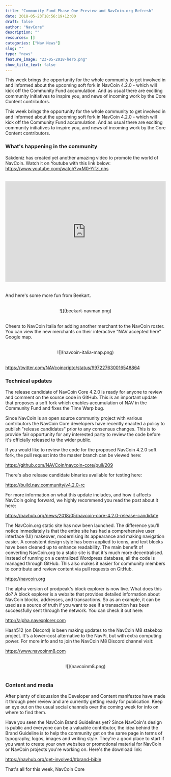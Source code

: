 ```yaml
---
title: "Community Fund Phase One Preview and NavCoin.org Refresh"
date: 2018-05-23T18:56:19+12:00
draft: false
author: "NavCore"
description: ""
resources: []
categories: ["Nav News"]
slug: ""
type: "news"
feature_image: "23-05-2018-hero.png"
show_title_text: false
---
```


This week brings the opportunity for the whole community to get involved in and informed about the upcoming soft fork in NavCoin 4.2.0 - which will kick off the Community Fund accumulation. And as usual there are exciting community initiatives to inspire you, and news of incoming work by the Core Content contributors.
<!-- more -->

This week brings the opportunity for the whole community to get involved in and informed about the upcoming soft fork in NavCoin 4.2.0 - which will kick off the Community Fund accumulation. And as usual there are exciting community initiatives to inspire you, and news of incoming work by the Core Content contributors.

### What's happening in the community

Sakdeniz has created yet another amazing video to promote the world of NavCoin. Watch it on Youtube with this link below: https://www.youtube.com/watch?v=M0-YifzLnhs

<br />
<iframe width="100%" height="315" src="https://www.youtube.com/embed/M0-YifzLnhs" frameborder="0" allow="autoplay; encrypted-media" allowfullscreen></iframe>
<br /><br />

And here's some more fun from Beekart.

<br />
<section style="text-align: center">
![](beekart-navman.png)
<br /><br />
</section>

Cheers to NavCoin Italia for adding another merchant to the NavCoin roster. You can view the new merchants on their interactive “NAV accepted here” Google map.

<br />
<section style="text-align: center">
![](navcoin-italia-map.png)
<br /><br />
</section>

https://twitter.com/NAVcoincripto/status/997227630016548864

### Technical updates

The release candidate of NavCoin Core 4.2.0 is ready for anyone to review and comment on the source code in GitHub. This is an important update that proposes a soft fork which enables accumulation of NAV in the Community Fund and fixes the Time Warp bug.

Since NavCoin is an open source community project with various contributors the NavCoin Core developers have recently enacted a policy to publish "release candidates" prior to any consensus changes. This is to provide fair opportunity for any interested party to review the code before it's officially released to the wider public.

If you would like to review the code for the proposed NavCoin 4.2.0 soft fork, the pull request into the master branch can be viewed here:

https://github.com/NAVCoin/navcoin-core/pull/209

There's also release candidate binaries available for testing here:

https://build.nav.community/v4.2.0-rc

For more information on what this update includes, and how it affects NavCoin going forward, we highly recommend you read the post about it here:

https://navhub.org/news/2018/05/navcoin-core-4.2.0-release-candidate

The NavCoin.org static site has now been launched. The difference you'll notice immediately is that the entire site has had a comprehensive user interface (UI) makeover, modernising its appearance and making navigation easier. A consistent design style has been applied to icons, and text blocks have been cleaned up to enhance readability. The main benefit of converting NavCoin.org to a static site is that it's much more decentralised. Instead of running on a centralized Wordpress database, all the code is managed through GitHub. This also makes it easier for community members to contribute and review content via pull requests on GitHub.

https://navcoin.org

The alpha version of prodpeak's block explorer is now live. What does this do? A block explorer is a website that provides detailed information about NavCoin blocks, addresses, and transactions. So as an example, it can be used as a source of truth if you want to see if a transaction has been successfully sent through the network. You can check it out here:

http://alpha.navexplorer.com

Hash512 (on Discord) is been making updates to the NavCoin M8 stakebox project. It's a lower-cost alternative to the NavPi, but with extra computing power. For more info and to join the NavCoin M8 Discord channel visit:

https://www.navcoinm8.com  

<br />
<section style="text-align: center">
![](navcoinm8.png)
<br /><br />
</section>

### Content and media

After plenty of discussion the Developer and Content manifestos have made it through peer review and are currently getting ready for publication. Keep an eye out on the usual social channels over the coming week for info on where to find them.

Have you seen the NavCoin Brand Guidelines yet? Since NavCoin's design is public and everyone can be a valuable contributor, the idea behind the Brand Guideline is to help the community get on the same page in terms of typography, logos, images and writing style. They're a good place to start if you want to create your own websites or promotional material for NavCoin or NavCoin projects you're working on. Here's the download link:

https://navhub.org/get-involved/#brand-bible

That's all for this week,
NavCoin Core
